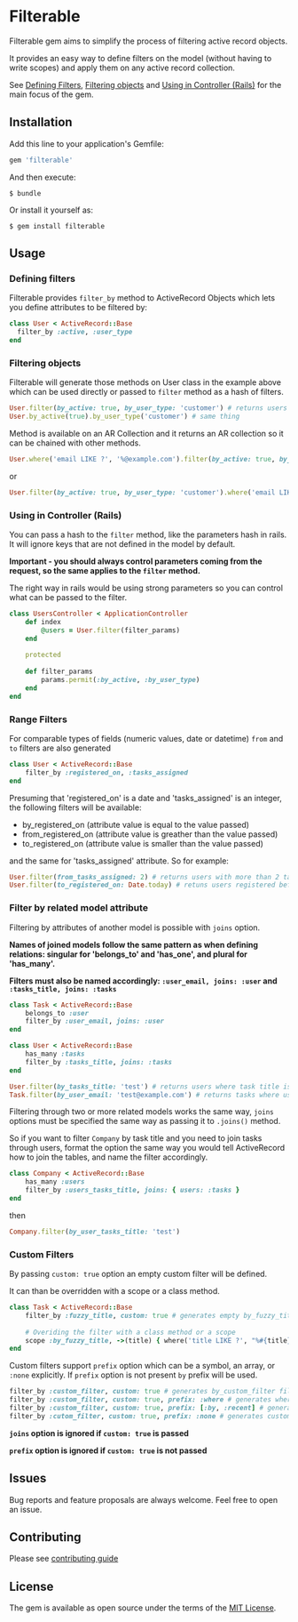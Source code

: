 # Filterable

Filterable gem aims to simplify the process of filtering active record objects. 

It provides an easy way to define filters on the model (without having to write scopes) and apply them on any active record collection.

See [Defining Filters](#defining-filters), [Filtering objects](#filtering-objects) and [Using in Controller (Rails)](#using-in-controller-rails) for the main focus of the gem.

## Installation

Add this line to your application's Gemfile:

```ruby
gem 'filterable'
```

And then execute:

    $ bundle

Or install it yourself as:

    $ gem install filterable

## Usage

### Defining filters
Filterable provides `filter_by` method to ActiveRecord Objects which lets you define attributes to be filtered by:

```ruby
class User < ActiveRecord::Base
  filter_by :active, :user_type
end
```

### Filtering objects
Filterable will generate those methods on User class in the example above which can be used directly or passed to `filter` method as a hash of filters.

```ruby
User.filter(by_active: true, by_user_type: 'customer') # returns users where active is true and user type is equal to 'customer'
User.by_active(true).by_user_type('customer') # same thing
```

Method is available on an AR Collection and it returns an AR collection so it can be chained with other methods.

```ruby
User.where('email LIKE ?', '%@example.com').filter(by_active: true, by_user_type: 'customer')
```
or
```ruby
User.filter(by_active: true, by_user_type: 'customer').where('email LIKE ?', '%@example.com')
```

### Using in Controller (Rails)
You can pass a hash to the `filter` method, like the parameters hash in rails. It will ignore keys that are not defined in the model by default.

**Important - you should always control parameters coming from the request, so the same applies to the `filter` method.**

The right way in rails would be using strong parameters so you can control what can be passed to the filter.

```ruby
class UsersController < ApplicationController
    def index
        @users = User.filter(filter_params)
    end
    
    protected
    
    def filter_params
        params.permit(:by_active, :by_user_type)
    end
end
```

### Range Filters
For comparable types of fields (numeric values, date or datetime) `from` and `to` filters are also generated

```ruby
class User < ActiveRecord::Base
    filter_by :registered_on, :tasks_assigned
end
```
Presuming that 'registered_on' is a date and 'tasks_assigned' is an integer, the following filters will be available:

 - by_registered_on (attribute value is equal to the value passed)
 - from_registered_on (attribute value is greather than the value passed)
 - to_registered_on (attribute value is smaller than the value passed)
 
 
and the same for 'tasks_assigned' attribute. So for example: 

```ruby
User.filter(from_tasks_assigned: 2) # returns users with more than 2 tasks assigned
User.filter(to_registered_on: Date.today) # retuns users registered before today
```

### Filter by related model attribute
Filtering by attributes of another model is possible with `joins` option.

**Names of joined models follow the same pattern as when defining relations: singular for 'belongs_to' and 'has_one', and plural for 'has_many'.**

**Filters must also be named accordingly: `:user_email, joins: :user` and `:tasks_title, joins: :tasks`**

```ruby
class Task < ActiveRecord::Base
    belongs_to :user
    filter_by :user_email, joins: :user 
end

class User < ActiveRecord::Base
    has_many :tasks
    filter_by :tasks_title, joins: :tasks
end
```

```ruby
User.filter(by_tasks_title: 'test') # returns users where task title is 'test'
Task.filter(by_user_email: 'test@example.com') # returns tasks where user email is 'test@example.com'
```


Filtering through two or more related models works the same way, `joins` options must be specified the same way as passing it to `.joins()` method.

So if you want to filter `Company` by task title and you need to join tasks through users, format the option the same way you would tell ActiveRecord
how to join the tables, and name the filter accordingly.

```ruby
class Company < ActiveRecord::Base
    has_many :users
    filter_by :users_tasks_title, joins: { users: :tasks }
end
```

then

```ruby
Company.filter(by_user_tasks_title: 'test')
```

### Custom Filters
By passing `custom: true` option an empty custom filter will be defined. 

It can than be overridden with a scope or a class method.

```ruby
class Task < ActiveRecord::Base
    filter_by :fuzzy_title, custom: true # generates empty by_fuzzy_title filter
    
    # Overiding the filter with a class method or a scope
    scope :by_fuzzy_title, ->(title) { where('title LIKE ?', "%#{title}%") }
end
```

Custom filters support `prefix` option which can be a symbol, an array, or `:none` explicitly.
If `prefix` option is not present `by` prefix will be used.

```ruby
filter_by :custom_filter, custom: true # generates by_custom_filter filter
filter_by :custom_filter, custom: true, prefix: :where # generates where_custom_filter filter
filter_by :custom_filter, custom: true, prefix: [:by, :recent] # generates by_custom_filter and recent_custom_filter filters
filter_by :cutom_filter, custom: true, prefix: :none # generates custom_filter filter
```

**`joins` option is ignored if `custom: true` is passed**

**`prefix` option is ignored if `custom: true` is not passed**

## Issues
Bug reports and feature proposals are always welcome. Feel free to open an issue.

## Contributing
Please see [contributing guide](https://github.com/toschas/filterable/blob/master/CONTRIBUTING.md)


## License

The gem is available as open source under the terms of the [MIT License](http://opensource.org/licenses/MIT).

